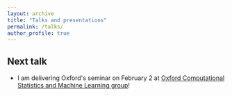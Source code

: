 ```yaml
---
layout: archive
title: "Talks and presentations"
permalink: /talks/
author_profile: true
---
```



## Next talk

* I am delivering Oxford's seminar on February 2 at [Oxford Computational Statistics and Machine Learning group](https://csml.stats.ox.ac.uk/)!
